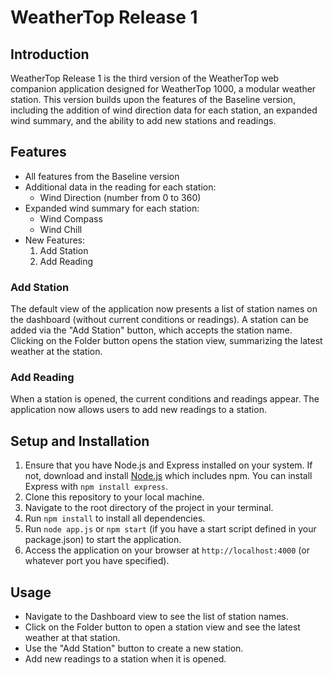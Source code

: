 # WeatherTop Release 1

## Introduction

WeatherTop Release 1 is the third version of the WeatherTop web companion application designed for WeatherTop 1000, a modular weather station. This version builds upon the features of the Baseline version, including the addition of wind direction data for each station, an expanded wind summary, and the ability to add new stations and readings.

## Features

- All features from the Baseline version
- Additional data in the reading for each station:
  - Wind Direction (number from 0 to 360)
- Expanded wind summary for each station:
  - Wind Compass
  - Wind Chill
- New Features:
  1. Add Station
  2. Add Reading

### Add Station

The default view of the application now presents a list of station names on the dashboard (without current conditions or readings). A station can be added via the "Add Station" button, which accepts the station name. Clicking on the Folder button opens the station view, summarizing the latest weather at the station.

### Add Reading

When a station is opened, the current conditions and readings appear. The application now allows users to add new readings to a station.

## Setup and Installation

1. Ensure that you have Node.js and Express installed on your system. If not, download and install [Node.js](https://nodejs.org/en/download/) which includes npm. You can install Express with `npm install express`.
2. Clone this repository to your local machine.
3. Navigate to the root directory of the project in your terminal.
4. Run `npm install` to install all dependencies.
5. Run `node app.js` or `npm start` (if you have a start script defined in your package.json) to start the application.
6. Access the application on your browser at `http://localhost:4000` (or whatever port you have specified).

## Usage

- Navigate to the Dashboard view to see the list of station names.
- Click on the Folder button to open a station view and see the latest weather at that station.
- Use the "Add Station" button to create a new station.
- Add new readings to a station when it is opened.
